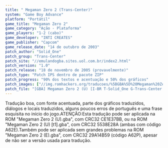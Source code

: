 ```yaml
---
title: " Megaman Zero 2 (Trans-Center)"
system: "Game Boy Advance"
platform: "Portátil"
game_title: "Megaman Zero 2"
game_category: "Ação - Plataforma"
game_players: "1-2 (cabo)"
game_developer: "INTI CREATES"
game_publisher: "Capcom"
game_release_date: "14 de outubro de 2003"
patch_author: "Solid_One"
patch_group: "Trans-Center"
patch_site: "//emulandogba.sites.uol.com.br/index2.html"
patch_version: "1.0"
patch_release: "18 de novembro de 2005 (provavelmente)"
patch_type: "Patch IPS dentro de pacote ZIP"
patch_progress: "90% dos textos e acentuação e 50% dos gráficos"
patch_images: ["//img.romhackers.org/traducoes/%5BGBA%5D%20Megaman%20Zero%202%20-%20Trans-Center%20e%20TransFac%20-%201.png","//img.romhackers.org/traducoes/%5BGBA%5D%20Megaman%20Zero%202%20-%20Trans-Center%20-%202.png","//img.romhackers.org/traducoes/%5BGBA%5D%20Megaman%20Zero%202%20-%20Trans-Center%20-%203.png"]
patch_file: "[GBA] Megaman Zero 2 (U) [I-BR T-Solid_One G-Trans-Center V-1.0 A-2005].zip"
---
```

Tradução boa, com fonte acentuada, parte dos gráficos traduzidos, diálogos e locais traduzidos, alguns poucos erros de português e uma frase esquisita no início do jogo.ATENÇÃO:Esta tradução pode ser aplicada na ROM "Megaman Zero 2 (U).gba", com CRC32 CE1E37BB, ou na ROM "Megaman Zero 2 (U) [t1].gba", com CRC32 5538E28A (ambas com código A62E).Também pode ser aplicada sem grandes problemas na ROM "Megaman Zero 2 (E).gba", com CRC32 29A14B59 (código A62P), apesar de não ser a versão usada para tradução.